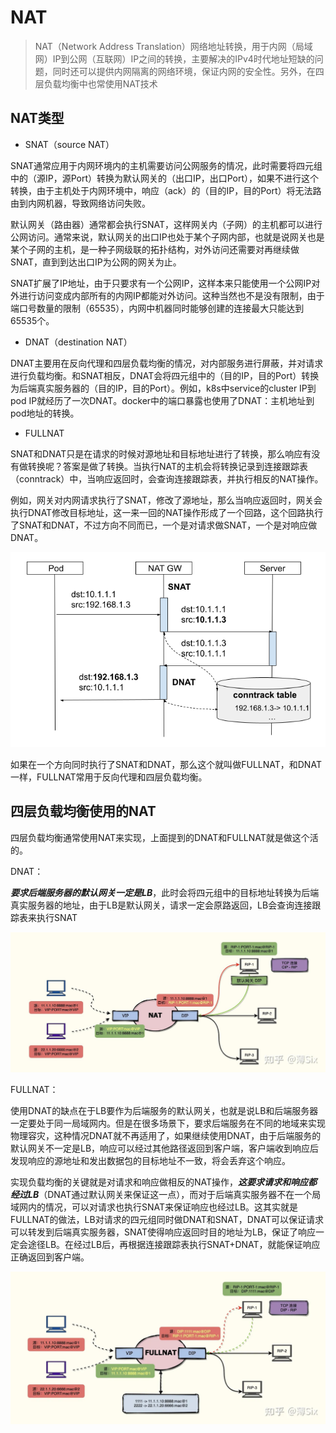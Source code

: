 # NAT

> NAT（Network Address Translation）网络地址转换，用于内网（局域网）IP到公网（互联网）IP之间的转换，主要解决的IPv4时代地址短缺的问题，同时还可以提供内网隔离的网络环境，保证内网的安全性。另外，在四层负载均衡中也常使用NAT技术

## NAT类型

- SNAT（source NAT）

SNAT通常应用于内网环境内的主机需要访问公网服务的情况，此时需要将四元组中的（源IP，源Port）转换为默认网关的（出口IP，出口Port），如果不进行这个转换，由于主机处于内网环境中，响应（ack）的（目的IP，目的Port）将无法路由到内网机器，导致网络访问失败。

默认网关（路由器）通常都会执行SNAT，这样网关内（子网）的主机都可以进行公网访问。通常来说，默认网关的出口IP也处于某个子网内部，也就是说网关也是某个子网的主机，是一种子网级联的拓扑结构，对外访问还需要对再继续做SNAT，直到到达出口IP为公网的网关为止。

SNAT扩展了IP地址，由于只要求有一个公网IP，这样本来只能使用一个公网IP对外进行访问变成内部所有的内网IP都能对外访问。这种当然也不是没有限制，由于端口号数量的限制（65535），内网中机器同时能够创建的连接最大只能达到65535个。

- DNAT（destination NAT）

DNAT主要用在反向代理和四层负载均衡的情况，对内部服务进行屏蔽，并对请求进行负载均衡。和SNAT相反，DNAT会将四元组中的（目的IP，目的Port）转换为后端真实服务器的（目的IP，目的Port）。例如，k8s中service的cluster IP到pod IP就经历了一次DNAT。docker中的端口暴露也使用了DNAT：主机地址到pod地址的转换。

- FULLNAT

SNAT和DNAT只是在请求的时候对源地址和目标地址进行了转换，那么响应有没有做转换呢？答案是做了转换。当执行NAT的主机会将转换记录到连接跟踪表（conntrack）中，当响应返回时，会查询连接跟踪表，并执行相反的NAT操作。

例如，网关对内网请求执行了SNAT，修改了源地址，那么当响应返回时，网关会执行DNAT修改目标地址，这一来一回的NAT操作形成了一个回路，这个回路执行了SNAT和DNAT，不过方向不同而已，一个是对请求做SNAT，一个是对响应做DNAT。

![fullnat_1](./pic/fullnat_1.png)

如果在一个方向同时执行了SNAT和DNAT，那么这个就叫做FULLNAT，和DNAT一样，FULLNAT常用于反向代理和四层负载均衡。

## 四层负载均衡使用的NAT

四层负载均衡通常使用NAT来实现，上面提到的DNAT和FULLNAT就是做这个活的。

DNAT：

***要求后端服务器的默认网关一定是LB***，此时会将四元组中的目标地址转换为后端真实服务器的地址，由于LB是默认网关，请求一定会原路返回，LB会查询连接跟踪表来执行SNAT

![lb_1](./pic/lb_1.jpg)

FULLNAT：

使用DNAT的缺点在于LB要作为后端服务的默认网关，也就是说LB和后端服务器一定要处于同一局域网内。但是在很多场景下，要求后端服务在不同的地域来实现物理容灾，这种情况DNAT就不再适用了，如果继续使用DNAT，由于后端服务的默认网关不一定是LB，响应可以经过其他路径返回到客户端，客户端收到响应后发现响应的源地址和发出数据包的目标地址不一致，将会丢弃这个响应。

实现负载均衡的关键就是对请求和响应做相反的NAT操作，***这要求请求和响应都经过LB***（DNAT通过默认网关来保证这一点），而对于后端真实服务器不在一个局域网内的情况，可以对请求也执行SNAT来保证响应也经过LB。这其实就是FULLNAT的做法，LB对请求的四元组同时做DNAT和SNAT，DNAT可以保证请求可以转发到后端真实服务器，SNAT使得响应返回时目的地址为LB，保证了响应一定会途径LB。在经过LB后，再根据连接跟踪表执行SNAT+DNAT，就能保证响应正确返回到客户端。

![lb_2](./pic/lb_2.jpg)
